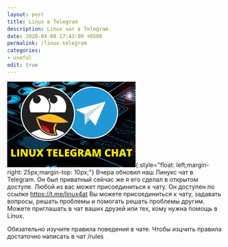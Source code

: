 ```yaml
---
layout: post
title: Linux в Telegram
description: Linux чат в Telegram
date: 2020-04-08 17:43:09 +0500
permalink: /linux-telegram
categories: 
- useful
edit: true
---
```

![Linux чат в Telegram](../img/telegram_chat.png){:style="float: left;margin-right: 25px;margin-top: 10px;"}
Вчера обновил наш Линукс чат в Telegram. Он был приватный сейчас же я его сделал в открытом доступе. Любой из вас может присоединиться к чату. Он доступен по ссылке https://t.me/linux4at Вы можете присоединиться к чату, задавать вопросы, решать проблемы и помогать решать проблемы другим. Можете приглашать в чат ваших друзей или тех, кому нужна помощь в Linux.

Обязательно изучите правила поведения в чате. Чтобы изцчить правила достаточно написать в чат /rules
